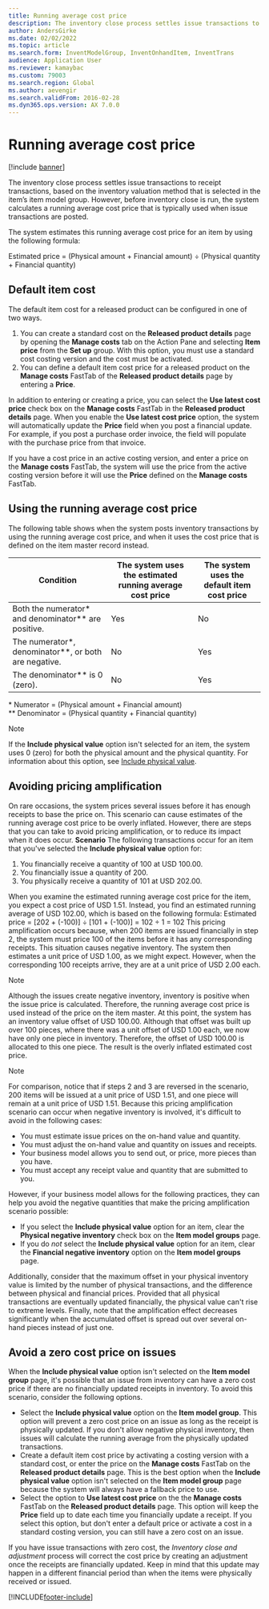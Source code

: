 ```yaml
---
title: Running average cost price
description: The inventory close process settles issue transactions to receipt transactions, based on the inventory valuation method that is selected in the item’s item model group. However, before inventory close is run, the system calculates a running average cost price that is typically used when issue transactions are posted.
author: AndersGirke
ms.date: 02/02/2022
ms.topic: article
ms.search.form: InventModelGroup, InventOnhandItem, InventTrans
audience: Application User
ms.reviewer: kamaybac
ms.custom: 79003
ms.search.region: Global
ms.author: aevengir
ms.search.validFrom: 2016-02-28
ms.dyn365.ops.version: AX 7.0.0
---
```


# Running average cost price

[!include [banner](../includes/banner.md)]

The inventory close process settles issue transactions to receipt transactions, based on the inventory valuation method that is selected in the item’s item model group. However, before inventory close is run, the system calculates a running average cost price that is typically used when issue transactions are posted.

The system estimates this running average cost price for an item by using the following formula:

Estimated price = (Physical amount + Financial amount) ÷ (Physical quantity + Financial quantity)

## Default item cost

The default item cost for a released product can be configured in one of two ways.

1. You can create a standard cost on the **Released product details** page by opening the **Manage costs** tab on the Action Pane and selecting **Item price** from the **Set up** group. With this option, you must use a standard cost costing version and the cost must be activated.
1. You can define a default item cost price for a released product on the **Manage costs** FastTab of the **Released product details** page by entering a **Price**.

In addition to entering or creating a price, you can select the **Use latest cost price** check box on the **Manage costs** FastTab in the **Released product details** page. When you enable the **Use latest cost price** option, the system will automatically update the **Price** field when you post a financial update. For example, if you post a purchase order invoice, the field will populate with the purchase price from that invoice.

If you have a cost price in an active costing version, and enter a price on the **Manage costs** FastTab, the system will use the price from the active costing version before it will use the **Price** defined on the **Manage costs** FastTab.

## Using the running average cost price

The following table shows when the system posts inventory transactions by using the running average cost price, and when it uses the cost price that is defined on the item master record instead.

| Condition | The system uses the estimated running average cost price | The system uses the default item cost price |
| --- | --- | --- |
| Both the numerator\* and denominator\*\* are positive. | Yes | No |
| The numerator\*, denominator\*\*, or both are negative. | No | Yes |
| The denominator\*\* is 0 (zero). | No | Yes |

\* Numerator = (Physical amount + Financial amount)  
\*\* Denominator = (Physical quantity + Financial quantity)

> [!NOTE]
> If the **Include physical value** option isn't selected for an item, the system uses 0 (zero) for both the physical amount and the physical quantity. For information about this option, see [Include physical value](include-physical-value.md).

## Avoiding pricing amplification

On rare occasions, the system prices several issues before it has enough receipts to base the price on. This scenario can cause estimates of the running average cost price to be overly inflated. However, there are steps that you can take to avoid pricing amplification, or to reduce its impact when it does occur. **Scenario** The following transactions occur for an item that you've selected the **Include physical value** option for:

1. You financially receive a quantity of 100 at USD 100.00.
2. You financially issue a quantity of 200.
3. You physically receive a quantity of 101 at USD 202.00.

When you examine the estimated running average cost price for the item, you expect a cost price of USD 1.51. Instead, you find an estimated running average of USD 102.00, which is based on the following formula: Estimated price = \[202 + (-100)\] ÷ \[101 + (-100)\] = 102 ÷ 1 = 102 This pricing amplification occurs because, when 200 items are issued financially in step 2, the system must price 100 of the items before it has any corresponding receipts. This situation causes negative inventory. The system then estimates a unit price of USD 1.00, as we might expect. However, when the corresponding 100 receipts arrive, they are at a unit price of USD 2.00 each.

> [!NOTE]
> Although the issues create negative inventory, inventory is positive when the issue price is calculated. Therefore, the running average cost price is used instead of the price on the item master. At this point, the system has an inventory value offset of USD 100.00. Although that offset was built up over 100 pieces, where there was a unit offset of USD 1.00 each, we now have only one piece in inventory. Therefore, the offset of USD 100.00 is allocated to this one piece. The result is the overly inflated estimated cost price.

> [!NOTE]
> For comparison, notice that if steps 2 and 3 are reversed in the scenario, 200 items will be issued at a unit price of USD 1.51, and one piece will remain at a unit price of USD 1.51. Because this pricing amplification scenario can occur when negative inventory is involved, it's difficult to avoid in the following cases:

- You must estimate issue prices on the on-hand value and quantity.
- You must adjust the on-hand value and quantity on issues and receipts.
- Your business model allows you to send out, or price, more pieces than you have.
- You must accept any receipt value and quantity that are submitted to you.

However, if your business model allows for the following practices, they can help you avoid the negative quantities that make the pricing amplification scenario possible:

- If you select the **Include physical value** option for an item, clear the **Physical negative inventory** check box on the **Item model groups** page.
- If you do *not* select the **Include physical value** option for an item, clear the **Financial negative inventory** option on the **Item model groups** page.

Additionally, consider that the maximum offset in your physical inventory value is limited by the number of physical transactions, and the difference between physical and financial prices. Provided that all physical transactions are eventually updated financially, the physical value can't rise to extreme levels. Finally, note that the amplification effect decreases significantly when the accumulated offset is spread out over several on-hand pieces instead of just one.

## Avoid a zero cost price on issues

When the **Include physical value** option isn't selected on the **Item model group** page, it's possible that an issue from inventory can have a zero cost price if there are no financially updated receipts in inventory. To avoid this scenario, consider the following options.

- Select the **Include physical value** option on the **Item model group**. This option will prevent a zero cost price on an issue as long as the receipt is physically updated. If you don't allow negative physical inventory, then issues will calculate the running average from the physically updated transactions.
- Create a default item cost price by activating a costing version with a standard cost, or enter the price on the **Manage costs** FastTab on the **Released product details** page. This is the best option when the **Include physical value** option isn't selected on the **Item model group** page because the system will always have a fallback price to use.
- Select the option to **Use latest cost price** on the the **Manage costs** FastTab on the **Released product details** page. This option will keep the **Price** field up to date each time you financially update a receipt. If you select this option, but don't enter a default price or activate a cost in a standard costing version, you can still have a zero cost on an issue.

If you have issue transactions with zero cost, the *Inventory close and adjustment* process will correct the cost price by creating an adjustment once the receipts are financially updated. Keep in mind that this update may happen in a different financial period than when the items were physically received or issued.

[!INCLUDE[footer-include](../../includes/footer-banner.md)]
